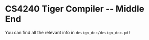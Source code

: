 # CS4240 Tiger Compiler -- Middle End

You can find all the relevant info in `design_doc/design_doc.pdf`
